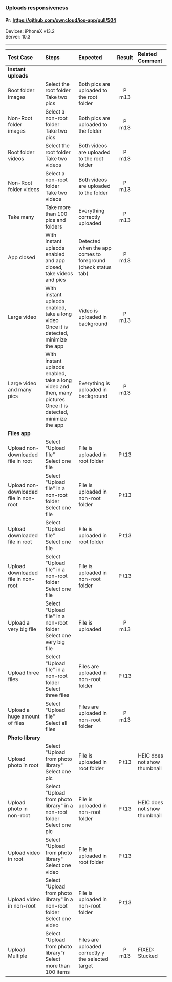 ### Uploads responsiveness

#### Pr: https://github.com/owncloud/ios-app/pull/504

Devices: iPhoneX v13.2 <br>
Server: 10.3

---

 
| Test Case | Steps | Expected | Result | Related Comment | 
| :-------- | :---- | :------- | :----: | :-------------- | 
|**Instant uploads**|||||
| Root folder images | Select the root folder<br>Take two pics | Both pics are uploaded to the root folder | P m13 |  |  |
| Non-Root folder images | Select a non-root folder<br>Take two pics | Both pics are uploaded to the folder | P m13 |  |  |
| Root folder videos | Select the root folder<br>Take two videos | Both videos are uploaded to the root folder | P m13 |  |  |
| Non-Root folder videos| Select a non-root folder<br>Take two videos | Both videos are uploaded to the folder | P m13 |  |  |
| Take many | Take more than 100 pics and folders | Everything correctly uploaded | P m13 |  |  |
| App closed | With instant uplaods enabled and app closed, take videos and pics | Detected when the app comes to foreground (check status tab) | P m13 |  |   |
| Large video | With instant uplaods enabled, take a long video<br>Once it is detected, minimize the app | Video is uploaded in background | P m13  |  |  |
| Large video and many pics | With instant uplaods enabled, take a long video and then, many pictures<br>Once it is detected, minimize the app | Everything is uploaded in background | P m13 |  |  |
|**Files app**||||||
| Upload non-downloaded file in root | Select "Upload file"<br>Select one file| File is uploaded in root folder| P t13  | |
| Upload non-downloaded file in non-root | Select "Upload file" in a non-root folder<br>Select one file| File is uploaded in non-root folder| P t13 | |
| Upload downloaded file in root | Select "Upload file"<br>Select one file| File is uploaded in root folder| P t13  | |
| Upload downloaded file in non-root | Select "Upload file" in a non-root folder<br>Select one file| File is uploaded in non-root folder| P t13 | |
| Upload a very big file | Select "Upload file" in a non-root folder<br>Select one very big file| File is uploaded | P m13 | |
| Upload three files | Select "Upload file" in a non-root folder<br>Select three files| Files are uploaded in non-root folder| P t13 | |
| Upload a huge amount of files | Select "Upload file"<br>Select all files | Files are uploaded in non-root folder| P m13 |  |
|**Photo library**||||||
| Upload photo in root | Select "Upload from photo library"<br>Select one pic| File is uploaded in root folder | P t13  | HEIC does not show thumbnail|
| Upload photo in non-root | Select "Upload from photo library" in a non-root folder<br>Select one pic| File is uploaded in non-root folder|  P t13 | HEIC does not show thumbnail|
| Upload video in root | Select "Upload from photo library"<br>Select one video| File is uploaded in root folder |  P t13 | |
| Upload video in non-root | Select "Upload from photo library" in a non-root folder<br>Select one video| File is uploaded in non-root folder| P t13  | |
| Upload Multiple | Select "Upload from photo library"r<br>Select more than 100 items | Files are uploaded correctly y the selected target| P m13  | FIXED: Stucked |

